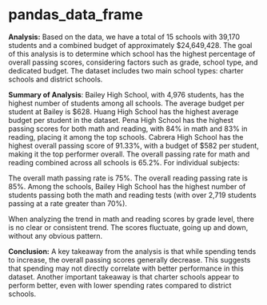 # pandas_data_frame
**Analysis:**
Based on the data, we have a total of 15 schools with 39,170 students and a combined budget of approximately $24,649,428. The goal of this analysis is to determine which school has the highest percentage of overall passing scores, considering factors such as grade, school type, and dedicated budget. The dataset includes two main school types: charter schools and district schools.

**Summary of Analysis**:
Bailey High School, with 4,976 students, has the highest number of students among all schools. The average budget per student at Bailey is $628.
Huang High School has the highest average budget per student in the dataset.
Pena High School has the highest passing scores for both math and reading, with 84% in math and 83% in reading, placing it among the top schools.
Cabrera High School has the highest overall passing score of 91.33%, with a budget of $582 per student, making it the top performer overall.
The overall passing rate for math and reading combined across all schools is 65.2%. For individual subjects:

The overall math passing rate is 75%.
The overall reading passing rate is 85%.
Among the schools, Bailey High School has the highest number of students passing both the math and reading tests (with over 2,719 students passing at a rate greater than 70%).

When analyzing the trend in math and reading scores by grade level, there is no clear or consistent trend. The scores fluctuate, going up and down, without any obvious pattern.

**Conclusion:**
A key takeaway from the analysis is that while spending tends to increase, the overall passing scores generally decrease. This suggests that spending may not directly correlate with better performance in this dataset.
Another important takeaway is that charter schools appear to perform better, even with lower spending rates compared to district schools.
